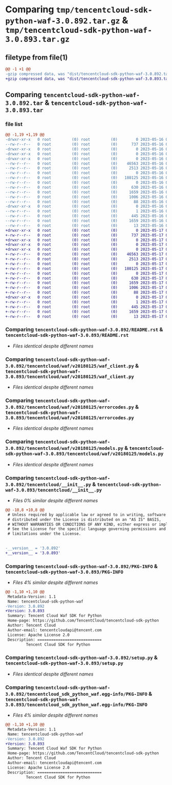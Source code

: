 # Comparing `tmp/tencentcloud-sdk-python-waf-3.0.892.tar.gz` & `tmp/tencentcloud-sdk-python-waf-3.0.893.tar.gz`

## filetype from file(1)

```diff
@@ -1 +1 @@
-gzip compressed data, was "dist/tencentcloud-sdk-python-waf-3.0.892.tar", last modified: Tue May 16 00:51:00 2023, max compression
+gzip compressed data, was "dist/tencentcloud-sdk-python-waf-3.0.893.tar", last modified: Wed May 17 03:45:26 2023, max compression
```

## Comparing `tencentcloud-sdk-python-waf-3.0.892.tar` & `tencentcloud-sdk-python-waf-3.0.893.tar`

### file list

```diff
@@ -1,19 +1,19 @@
-drwxr-xr-x   0 root         (0) root         (0)        0 2023-05-16 00:51:00.000000 tencentcloud-sdk-python-waf-3.0.892/
--rw-r--r--   0 root         (0) root         (0)      737 2023-05-16 00:51:00.000000 tencentcloud-sdk-python-waf-3.0.892/README.rst
-drwxr-xr-x   0 root         (0) root         (0)        0 2023-05-16 00:51:00.000000 tencentcloud-sdk-python-waf-3.0.892/tencentcloud/
-drwxr-xr-x   0 root         (0) root         (0)        0 2023-05-16 00:51:00.000000 tencentcloud-sdk-python-waf-3.0.892/tencentcloud/waf/
-drwxr-xr-x   0 root         (0) root         (0)        0 2023-05-16 00:51:00.000000 tencentcloud-sdk-python-waf-3.0.892/tencentcloud/waf/v20180125/
--rw-r--r--   0 root         (0) root         (0)    46563 2023-05-16 00:51:00.000000 tencentcloud-sdk-python-waf-3.0.892/tencentcloud/waf/v20180125/waf_client.py
--rw-r--r--   0 root         (0) root         (0)     2513 2023-05-16 00:51:00.000000 tencentcloud-sdk-python-waf-3.0.892/tencentcloud/waf/v20180125/errorcodes.py
--rw-r--r--   0 root         (0) root         (0)        0 2023-05-16 00:51:00.000000 tencentcloud-sdk-python-waf-3.0.892/tencentcloud/waf/v20180125/__init__.py
--rw-r--r--   0 root         (0) root         (0)   180125 2023-05-16 00:51:00.000000 tencentcloud-sdk-python-waf-3.0.892/tencentcloud/waf/v20180125/models.py
--rw-r--r--   0 root         (0) root         (0)        0 2023-05-16 00:51:00.000000 tencentcloud-sdk-python-waf-3.0.892/tencentcloud/waf/__init__.py
--rw-r--r--   0 root         (0) root         (0)      630 2023-05-16 00:51:00.000000 tencentcloud-sdk-python-waf-3.0.892/tencentcloud/__init__.py
--rw-r--r--   0 root         (0) root         (0)     1659 2023-05-16 00:51:00.000000 tencentcloud-sdk-python-waf-3.0.892/PKG-INFO
--rw-r--r--   0 root         (0) root         (0)     1006 2023-05-16 00:51:00.000000 tencentcloud-sdk-python-waf-3.0.892/setup.py
--rw-r--r--   0 root         (0) root         (0)       88 2023-05-16 00:51:00.000000 tencentcloud-sdk-python-waf-3.0.892/setup.cfg
-drwxr-xr-x   0 root         (0) root         (0)        0 2023-05-16 00:51:00.000000 tencentcloud-sdk-python-waf-3.0.892/tencentcloud_sdk_python_waf.egg-info/
--rw-r--r--   0 root         (0) root         (0)        1 2023-05-16 00:51:00.000000 tencentcloud-sdk-python-waf-3.0.892/tencentcloud_sdk_python_waf.egg-info/dependency_links.txt
--rw-r--r--   0 root         (0) root         (0)      445 2023-05-16 00:51:00.000000 tencentcloud-sdk-python-waf-3.0.892/tencentcloud_sdk_python_waf.egg-info/SOURCES.txt
--rw-r--r--   0 root         (0) root         (0)     1659 2023-05-16 00:51:00.000000 tencentcloud-sdk-python-waf-3.0.892/tencentcloud_sdk_python_waf.egg-info/PKG-INFO
--rw-r--r--   0 root         (0) root         (0)       13 2023-05-16 00:51:00.000000 tencentcloud-sdk-python-waf-3.0.892/tencentcloud_sdk_python_waf.egg-info/top_level.txt
+drwxr-xr-x   0 root         (0) root         (0)        0 2023-05-17 03:45:26.000000 tencentcloud-sdk-python-waf-3.0.893/
+-rw-r--r--   0 root         (0) root         (0)      737 2023-05-17 03:45:26.000000 tencentcloud-sdk-python-waf-3.0.893/README.rst
+drwxr-xr-x   0 root         (0) root         (0)        0 2023-05-17 03:45:26.000000 tencentcloud-sdk-python-waf-3.0.893/tencentcloud/
+drwxr-xr-x   0 root         (0) root         (0)        0 2023-05-17 03:45:26.000000 tencentcloud-sdk-python-waf-3.0.893/tencentcloud/waf/
+drwxr-xr-x   0 root         (0) root         (0)        0 2023-05-17 03:45:26.000000 tencentcloud-sdk-python-waf-3.0.893/tencentcloud/waf/v20180125/
+-rw-r--r--   0 root         (0) root         (0)    46563 2023-05-17 03:45:26.000000 tencentcloud-sdk-python-waf-3.0.893/tencentcloud/waf/v20180125/waf_client.py
+-rw-r--r--   0 root         (0) root         (0)     2513 2023-05-17 03:45:26.000000 tencentcloud-sdk-python-waf-3.0.893/tencentcloud/waf/v20180125/errorcodes.py
+-rw-r--r--   0 root         (0) root         (0)        0 2023-05-17 03:45:26.000000 tencentcloud-sdk-python-waf-3.0.893/tencentcloud/waf/v20180125/__init__.py
+-rw-r--r--   0 root         (0) root         (0)   180125 2023-05-17 03:45:26.000000 tencentcloud-sdk-python-waf-3.0.893/tencentcloud/waf/v20180125/models.py
+-rw-r--r--   0 root         (0) root         (0)        0 2023-05-17 03:45:26.000000 tencentcloud-sdk-python-waf-3.0.893/tencentcloud/waf/__init__.py
+-rw-r--r--   0 root         (0) root         (0)      630 2023-05-17 03:45:26.000000 tencentcloud-sdk-python-waf-3.0.893/tencentcloud/__init__.py
+-rw-r--r--   0 root         (0) root         (0)     1659 2023-05-17 03:45:26.000000 tencentcloud-sdk-python-waf-3.0.893/PKG-INFO
+-rw-r--r--   0 root         (0) root         (0)     1006 2023-05-17 03:45:26.000000 tencentcloud-sdk-python-waf-3.0.893/setup.py
+-rw-r--r--   0 root         (0) root         (0)       88 2023-05-17 03:45:26.000000 tencentcloud-sdk-python-waf-3.0.893/setup.cfg
+drwxr-xr-x   0 root         (0) root         (0)        0 2023-05-17 03:45:26.000000 tencentcloud-sdk-python-waf-3.0.893/tencentcloud_sdk_python_waf.egg-info/
+-rw-r--r--   0 root         (0) root         (0)        1 2023-05-17 03:45:26.000000 tencentcloud-sdk-python-waf-3.0.893/tencentcloud_sdk_python_waf.egg-info/dependency_links.txt
+-rw-r--r--   0 root         (0) root         (0)      445 2023-05-17 03:45:26.000000 tencentcloud-sdk-python-waf-3.0.893/tencentcloud_sdk_python_waf.egg-info/SOURCES.txt
+-rw-r--r--   0 root         (0) root         (0)     1659 2023-05-17 03:45:26.000000 tencentcloud-sdk-python-waf-3.0.893/tencentcloud_sdk_python_waf.egg-info/PKG-INFO
+-rw-r--r--   0 root         (0) root         (0)       13 2023-05-17 03:45:26.000000 tencentcloud-sdk-python-waf-3.0.893/tencentcloud_sdk_python_waf.egg-info/top_level.txt
```

### Comparing `tencentcloud-sdk-python-waf-3.0.892/README.rst` & `tencentcloud-sdk-python-waf-3.0.893/README.rst`

 * *Files identical despite different names*

### Comparing `tencentcloud-sdk-python-waf-3.0.892/tencentcloud/waf/v20180125/waf_client.py` & `tencentcloud-sdk-python-waf-3.0.893/tencentcloud/waf/v20180125/waf_client.py`

 * *Files identical despite different names*

### Comparing `tencentcloud-sdk-python-waf-3.0.892/tencentcloud/waf/v20180125/errorcodes.py` & `tencentcloud-sdk-python-waf-3.0.893/tencentcloud/waf/v20180125/errorcodes.py`

 * *Files identical despite different names*

### Comparing `tencentcloud-sdk-python-waf-3.0.892/tencentcloud/waf/v20180125/models.py` & `tencentcloud-sdk-python-waf-3.0.893/tencentcloud/waf/v20180125/models.py`

 * *Files identical despite different names*

### Comparing `tencentcloud-sdk-python-waf-3.0.892/tencentcloud/__init__.py` & `tencentcloud-sdk-python-waf-3.0.893/tencentcloud/__init__.py`

 * *Files 0% similar despite different names*

```diff
@@ -10,8 +10,8 @@
 # Unless required by applicable law or agreed to in writing, software
 # distributed under the License is distributed on an "AS IS" BASIS,
 # WITHOUT WARRANTIES OR CONDITIONS OF ANY KIND, either express or implied.
 # See the License for the specific language governing permissions and
 # limitations under the License.
 
 
-__version__ = '3.0.892'
+__version__ = '3.0.893'
```

### Comparing `tencentcloud-sdk-python-waf-3.0.892/PKG-INFO` & `tencentcloud-sdk-python-waf-3.0.893/PKG-INFO`

 * *Files 4% similar despite different names*

```diff
@@ -1,10 +1,10 @@
 Metadata-Version: 1.1
 Name: tencentcloud-sdk-python-waf
-Version: 3.0.892
+Version: 3.0.893
 Summary: Tencent Cloud Waf SDK for Python
 Home-page: https://github.com/TencentCloud/tencentcloud-sdk-python
 Author: Tencent Cloud
 Author-email: tencentcloudapi@tencent.com
 License: Apache License 2.0
 Description: ============================
         Tencent Cloud SDK for Python
```

### Comparing `tencentcloud-sdk-python-waf-3.0.892/setup.py` & `tencentcloud-sdk-python-waf-3.0.893/setup.py`

 * *Files identical despite different names*

### Comparing `tencentcloud-sdk-python-waf-3.0.892/tencentcloud_sdk_python_waf.egg-info/PKG-INFO` & `tencentcloud-sdk-python-waf-3.0.893/tencentcloud_sdk_python_waf.egg-info/PKG-INFO`

 * *Files 4% similar despite different names*

```diff
@@ -1,10 +1,10 @@
 Metadata-Version: 1.1
 Name: tencentcloud-sdk-python-waf
-Version: 3.0.892
+Version: 3.0.893
 Summary: Tencent Cloud Waf SDK for Python
 Home-page: https://github.com/TencentCloud/tencentcloud-sdk-python
 Author: Tencent Cloud
 Author-email: tencentcloudapi@tencent.com
 License: Apache License 2.0
 Description: ============================
         Tencent Cloud SDK for Python
```

